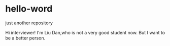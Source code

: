 # hello-word
just another  repository

Hi interviewer!
I'm Liu Dan,who is not a very good student now.
But I want to be a better person. 
